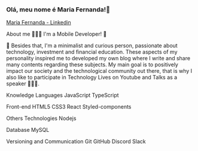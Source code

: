 ### Olá, meu nome é Maria Fernanda!🌻 

[Maria Fernanda - Linkedin](https://www.linkedin.com/in/maria-fernanda-lanconi/)

About me
👩🏻‍💻 I'm a Mobile Developer! 📱

📃 Besides that, I'm a minimalist and curious person, passionate about technology, investment and financial education. These aspects of my personality inspired me to developed my own blog where I write and share many contents regarding these subjects. My main goal is to positively impact our society and the technological community out there, that is why I also like to participate in Technology Lives on Youtube and Talks as a speaker 👩🏻‍🎤.

Knowledge
Languages JavaScript TypeScript 

Front-end  HTML5 CSS3 React Styled-components

Others Technologies Nodejs 

Database MySQL 

Versioning and Communication Git GitHub Discord Slack

